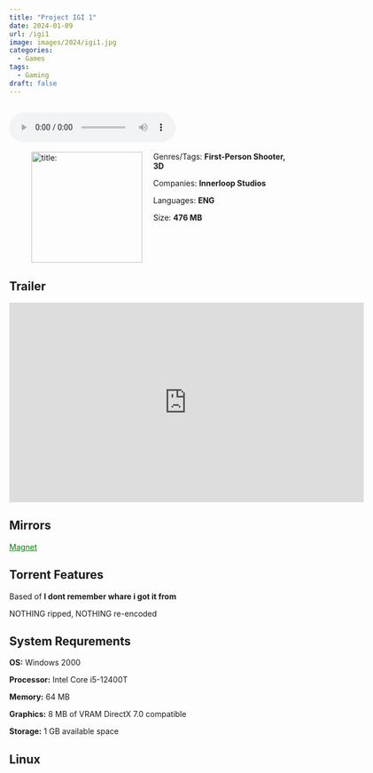 ```yaml
---
title: "Project IGI 1"
date: 2024-01-09
url: /igi1
image: images/2024/igi1.jpg
categories:
  - Games
tags:
  - Gaming
draft: false
---
```

##
<style>
  body.dark-mode,
  body.dark-mode main * {
    background: url('/images/2024/igi12.jpg') center center fixed no-repeat;
    background-size: 100% 100%;
    background-size: cover;
    color: #f5f5f5;
  }
</style>
<script>
    document.addEventListener('DOMContentLoaded', function () {
        var body = document.body;
        var switcher = document.querySelector('.js-toggle');
                body.classList.add('dark-mode');
                // Save user preference in storage
                localStorage.setItem('darkMode', 'true');
            
        });
</script>

<audio controls autoplay>
  <source src="/audio/igi1.mp3" type="audio/mp3">
  Your browser does not support the audio tag.
</audio>⠀⠀⠀
⠀
<figure style="float: left; margin-right: 20px;">
  <img src="/images/2024/igi1.jpg" alt="title: "Cuphead"" style="width: 200px;">
</figure>

Genres/Tags: **First-Person Shooter, 3D**

Companies: **Innerloop Studios**

Languages: **ENG**

Size: **476 MB**
# ⠀

## Trailer
<iframe width="640" height="360" src="https://www.youtube.com/embed/9fBEd4e0-_M" title="Project IGI Launch Trailer: I&#39;m Going In" frameborder="0" allow="accelerometer; autoplay; clipboard-write; encrypted-media; gyroscope; picture-in-picture; web-share" allowfullscreen></iframe>

## Mirrors
<a href="magnet:?xt=urn:btih:YFTB3ZBNF62XC5U2JMHEPPUWBDUAMKB2&dn=IGI%201" style="color: green;">Magnet</a>

## Torrent Features
Based of **I dont remember whare i got it from**


NOTHING ripped, NOTHING re-encoded

## System Requrements
**OS:** Windows 2000

**Processor:** Intel Core i5-12400T 

**Memory:** 64 MB

**Graphics:** 8 MB of VRAM DirectX 7.0 compatible	

**Storage:** 1 GB available space

## Linux
